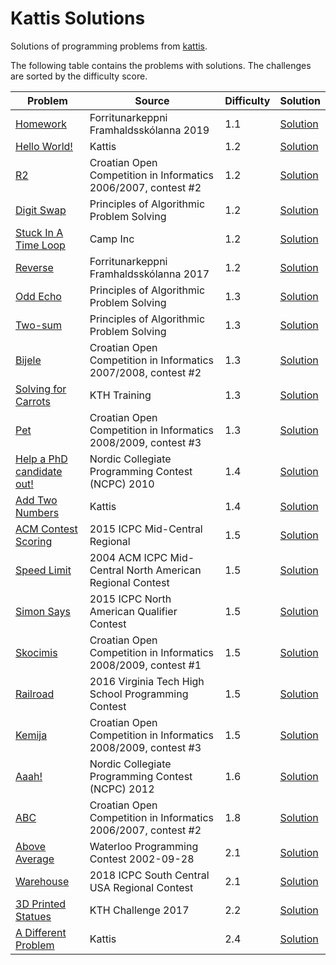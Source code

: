 Kattis Solutions
==================
Solutions of programming problems from [kattis](https://open.kattis.com/).

The following table contains the problems with solutions.
The challenges are sorted by the difficulty score.

| Problem | Source | Difficulty | Solution |
| --- | --- | --- | --- |
| [Homework](https://open.kattis.com/problems/heimavinna) | Forritunarkeppni Framhaldsskólanna 2019 | 1.1 | [Solution](solutions/heimavinna) |
| [Hello World!](https://open.kattis.com/problems/hello) | Kattis | 1.2 | [Solution](solutions/hello) |
| [R2](https://open.kattis.com/problems/r2) | Croatian Open Competition in Informatics 2006/2007, contest #2 | 1.2 | [Solution](solutions/r2) |
| [Digit Swap](https://open.kattis.com/problems/digitswap) | Principles of Algorithmic Problem Solving | 1.2 | [Solution](solutions/digitswap) |
| [Stuck In A Time Loop](https://open.kattis.com/problems/timeloop) | Camp Inc | 1.2 | [Solution](solutions/timeloop) |
| [Reverse](https://open.kattis.com/problems/ofugsnuid) | Forritunarkeppni Framhaldsskólanna 2017 | 1.2 | [Solution](solutions/ofugsnuid) |
| [Odd Echo](https://open.kattis.com/problems/oddecho) | Principles of Algorithmic Problem Solving | 1.3 | [Solution](solutions/oddecho) |
| [Two-sum](https://open.kattis.com/problems/twosum) | Principles of Algorithmic Problem Solving | 1.3 | [Solution](solutions/twosum) |
| [Bijele](https://open.kattis.com/problems/bijele) | Croatian Open Competition in Informatics 2007/2008, contest #2 | 1.3 | [Solution](solutions/bijele) |
| [Solving for Carrots](https://open.kattis.com/problems/carrots) | KTH Training | 1.3 | [Solution](solutions/carrots) |
| [Pet](https://open.kattis.com/problems/pet) | Croatian Open Competition in Informatics 2008/2009, contest #3 | 1.3 | [Solution](solutions/pet) |
| [Help a PhD candidate out!](https://open.kattis.com/problems/helpaphd) | Nordic Collegiate Programming Contest (NCPC) 2010 | 1.4 | [Solution](solutions/helpaphd) |
| [Add Two Numbers](https://open.kattis.com/problems/addtwonumbers) | Kattis | 1.4 | [Solution](solutions/addtwonumbers) |
| [ACM Contest Scoring](https://open.kattis.com/problems/acm) | 2015 ICPC Mid-Central Regional | 1.5 | [Solution](solutions/acm) |
| [Speed Limit](https://open.kattis.com/problems/speedlimit) | 2004 ACM ICPC Mid-Central North American Regional Contest | 1.5 | [Solution](solutions/speedlimit) |
| [Simon Says](https://open.kattis.com/problems/simonsays) | 2015 ICPC North American Qualifier Contest | 1.5 | [Solution](solutions/simonsays) |
| [Skocimis](https://open.kattis.com/problems/skocimis) | Croatian Open Competition in Informatics 2008/2009, contest #1 | 1.5 | [Solution](solutions/skocimis) |
| [Railroad](https://open.kattis.com/problems/railroad2) | 2016 Virginia Tech High School Programming Contest | 1.5 | [Solution](solutions/railroad2) |
| [Kemija](https://open.kattis.com/problems/kemija08) | Croatian Open Competition in Informatics 2008/2009, contest #3 | 1.5 | [Solution](solutions/kemija08) |
| [Aaah!](https://open.kattis.com/problems/aaah) | Nordic Collegiate Programming Contest (NCPC) 2012 | 1.6 | [Solution](solutions/aaah) |
| [ABC](https://open.kattis.com/problems/abc) | Croatian Open Competition in Informatics 2006/2007, contest #2 | 1.8 | [Solution](solutions/abc) |
| [Above Average](https://open.kattis.com/problems/aboveaverage) | Waterloo Programming Contest 2002-09-28 | 2.1 | [Solution](solutions/aboveaverage) |
| [Warehouse](https://open.kattis.com/problems/warehouse) | 2018 ICPC South Central USA Regional Contest | 2.1 | [Solution](solutions/warehouse) |
| [3D Printed Statues](https://open.kattis.com/problems/3dprinter) | KTH Challenge 2017 | 2.2 | [Solution](solutions/3dprinter) |
| [A Different Problem](https://open.kattis.com/problems/different) | Kattis | 2.4 | [Solution](solutions/different) |
